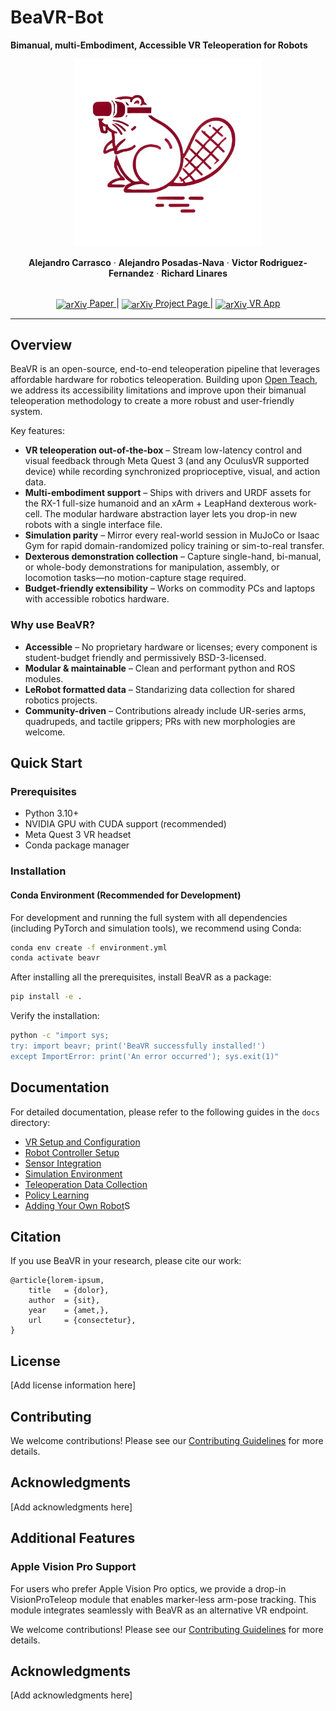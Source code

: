 # BeaVR-Bot
**Bimanual, multi-Embodiment, Accessible VR Teleoperation for Robots**

<p align="center">
  <img src="docs/images/beavr_logo.png" alt="BeaVR-Bot Logo" width="300"/>
</p>

<p align="center">
  <strong>Alejandro Carrasco</strong> ·
  <strong>Alejandro Posadas-Nava</strong> ·
  <strong>Victor Rodriguez-Fernandez</strong> ·
  <strong>Richard Linares</strong>
</p>

<p align="center">
  <br>
  <a href="our-arxiv-link">
    <img src="https://yuxiaoba.github.io/assets/images/badges/Arxiv.png" alt="arXiv" width="14" style="vertical-align:middle;"/> Paper
  </a> |
  <a href="our-github-page">
    <img src="https://images.icon-icons.com/3685/PNG/512/github_logo_icon_229278.png" alt="arXiv" width="14" style="vertical-align:middle;"/> Project Page
  </a> |
  <a href="https://github.com/ArcLab-MIT/BeaVR/tree/main/docs">
    <img src="https://images.icon-icons.com/3053/PNG/512/unity_hub_macos_bigsur_icon_189587.png" alt="arXiv" width="16" style="vertical-align:middle;"/> VR App
  </a>
</p>

---

## Overview

BeaVR is an open-source, end-to-end teleoperation pipeline that leverages affordable hardware for robotics teleoperation. Building upon [Open Teach](https://open-teach.github.io/), we address its accessibility limitations and improve upon their bimanual teleoperation methodology to create a more robust and user-friendly system.

Key features:
- **VR teleoperation out-of-the-box** – Stream low-latency control and visual feedback through Meta Quest 3 (and any OculusVR supported device) while recording synchronized proprioceptive, visual, and action data.
- **Multi-embodiment support** – Ships with drivers and URDF assets for the RX-1 full-size humanoid and an xArm + LeapHand dexterous work-cell. The modular hardware abstraction layer lets you drop-in new robots with a single interface file.
- **Simulation parity** – Mirror every real-world session in MuJoCo or Isaac Gym for rapid domain-randomized policy training or sim-to-real transfer.
- **Dexterous demonstration collection** – Capture single-hand, bi-manual, or whole-body demonstrations for manipulation, assembly, or locomotion tasks—no motion-capture stage required.
- **Budget-friendly extensibility** – Works on commodity PCs and laptops with accessible robotics hardware.

### Why use BeaVR?
- **Accessible** – No proprietary hardware or licenses; every component is student-budget friendly and permissively BSD-3-licensed.
- **Modular & maintainable** – Clean and performant python and ROS modules.
- **LeRobot formatted data** – Standarizing data collection for shared robotics projects.
- **Community-driven** – Contributions already include UR-series arms, quadrupeds, and tactile grippers; PRs with new morphologies are welcome.

## Quick Start

### Prerequisites
- Python 3.10+
- NVIDIA GPU with CUDA support (recommended)
- Meta Quest 3 VR headset
- Conda package manager

### Installation

#### Conda Environment (Recommended for Development)

For development and running the full system with all dependencies (including PyTorch and simulation tools), we recommend using Conda:

```bash
conda env create -f environment.yml
conda activate beavr
```

After installing all the prerequisites, install BeaVR as a package:
```bash
pip install -e .
```

Verify the installation:
```bash
python -c "import sys; 
try: import beavr; print('BeaVR successfully installed!') 
except ImportError: print('An error occurred'); sys.exit(1)"
```

## Documentation

For detailed documentation, please refer to the following guides in the `docs` directory:

- [VR Setup and Configuration](docs/vr.md)
- [Robot Controller Setup](docs/robot_controller.md)
- [Sensor Integration](docs/sensors.md)
- [Simulation Environment](docs/simulation.md)
- [Teleoperation Data Collection](docs/teleop_data_collect.md)
- [Policy Learning](docs/policy_learning.md)
- [Adding Your Own Robot](docs/add_your_own_robot.md)S

## Citation

If you use BeaVR in your research, please cite our work:

```
@article{lorem-ipsum,
    title   = {dolor}, 
    author  = {sit},
    year    = {amet,},
    url     = {consectetur}, 
}
```

## License

[Add license information here]

## Contributing

We welcome contributions! Please see our [Contributing Guidelines](CONTRIBUTING.md) for more details.

## Acknowledgments

[Add acknowledgments here]

## Additional Features

### Apple Vision Pro Support
For users who prefer Apple Vision Pro optics, we provide a drop-in VisionProTeleop module that enables marker-less arm-pose tracking. This module integrates seamlessly with BeaVR as an alternative VR endpoint.


We welcome contributions! Please see our [Contributing Guidelines](CONTRIBUTING.md) for more details.

## Acknowledgments

[Add acknowledgments here]

